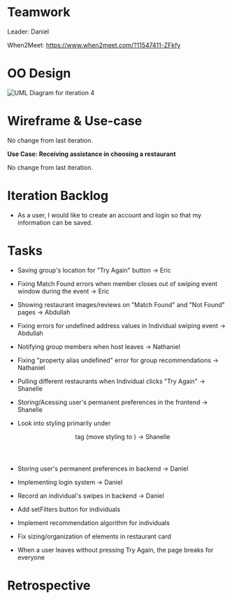 # Teamwork

Leader: Daniel

When2Meet: https://www.when2meet.com/?11547411-ZFkfy

# OO Design

![UML Diagram for iteration 4]()

# Wireframe & Use-case

No change from last iteration.

**Use Case: Receiving assistance in choosing a restaurant**

No change from last iteration.

# Iteration Backlog

- As a user, I would like to create an account and login so that my information can be saved.

# Tasks

- Saving group's location for "Try Again" button -> Eric
- Fixing Match Found errors when member closes out of swiping event window during the event -> Eric
- Showing restaurant images/reviews on "Match Found" and "Not Found" pages -> Abdullah
- Fixing errors for undefined address values in Individual swiping event -> Abdullah
- Notifying group members when host leaves -> Nathaniel
- Fixing "property alias undefined" error for group recommendations -> Nathaniel
- Pulling different restaurants when Individual clicks "Try Again" -> Shanelle
- Storing/Acessing user's permanent preferences in the frontend -> Shanelle
- Look into styling primarily under <header> tag (move styling to <body>) -> Shanelle
- Storing user's permanent preferences in backend -> Daniel
- Implementing login system -> Daniel
- Record an individual's swipes in backend -> Daniel

- Add setFilters button for individuals
- Implement recommendation algorithm for individuals
- Fix sizing/organization of elements in restaurant card
- When a user leaves without pressing Try Again, the page breaks for everyone

# Retrospective

